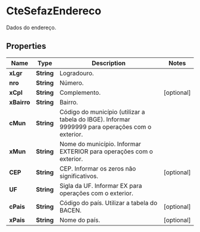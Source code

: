 

# CteSefazEndereco

Dados do endereço.

## Properties

| Name | Type | Description | Notes |
|------------ | ------------- | ------------- | -------------|
|**xLgr** | **String** | Logradouro. |  |
|**nro** | **String** | Número. |  |
|**xCpl** | **String** | Complemento. |  [optional] |
|**xBairro** | **String** | Bairro. |  |
|**cMun** | **String** | Código do município (utilizar a tabela do IBGE).  Informar 9999999 para operações com o exterior. |  |
|**xMun** | **String** | Nome do município.  Informar EXTERIOR para operações com o exterior. |  |
|**CEP** | **String** | CEP.  Informar os zeros não significativos. |  [optional] |
|**UF** | **String** | Sigla da UF.  Informar EX para operações com o exterior. |  |
|**cPais** | **String** | Código do país.  Utilizar a tabela do BACEN. |  [optional] |
|**xPais** | **String** | Nome do país. |  [optional] |



